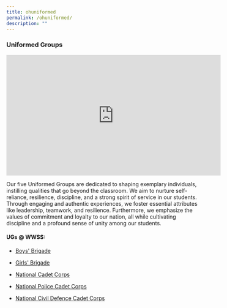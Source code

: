 ```yaml
---
title: ohuniformed
permalink: /ohuniformed/
description: ""
---
```

### Uniformed Groups 
<iframe allowfullscreen="" allow="accelerometer; autoplay; clipboard-write; encrypted-media; gyroscope; picture-in-picture; web-share" frameborder="0" title="YouTube video player" src="https://www.youtube.com/embed/-FvllXxSYGw?si=MoAmtXejsqHDfnLa" height="315" width="560"></iframe>

Our five Uniformed Groups are dedicated to shaping exemplary individuals, instilling qualities that go beyond the classroom. We aim to nurture self-reliance, resilience, discipline, and a strong spirit of service in our students. Through engaging and authentic experiences, we foster essential attributes like leadership, teamwork, and resilience. Furthermore, we emphasize the values of commitment and loyalty to our nation, all while cultivating discipline and a profound sense of unity among our students.

#### UGs @ WWSS:

*   [Boys' Brigade](/cca/uniformed-groups/boys-brigade/)
    
*   [Girls' Brigade](/cca/uniformed-groups/girls-brigade/)
    
*   [National Cadet Corps](/cca/uniformed-groups/national-cadet-corp/)
    
*   [National Police Cadet Corps](/cca/uniformed-groups/national-police-cadet-corps/)
    
*   [National Civil Defence Cadet Corps](/cca/uniformed-groups/national-civil-defence-cadet-corps/)